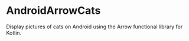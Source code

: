 # AndroidArrowCats
Display pictures of cats on Android using the Arrow functional library for Kotlin.
